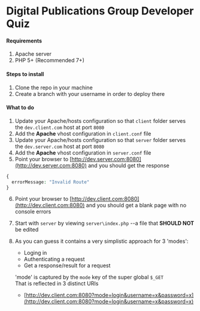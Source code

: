 # Digital Publications Group Developer Quiz

#### Requirements
1. Apache server
2. PHP 5+ (Recommended 7+)

#### Steps to install

1. Clone the repo in your machine
2. Create a branch with your username in order to deploy there

#### What to do
1. Update your Apache/hosts configuration so that `client` folder serves the `dev.client.com` host at port `8080`
2. Add the **Apache** vhost configuration in `client.conf` file
3. Update your Apache/hosts configuration so that `server` folder serves the `dev.server.com` host at port `8080`
4. Add the **Apache** vhost configuration in `server.conf` file
5. Point your browser to [http://dev.server.com:8080](http://dev.server.com:8080) and you should get the response  
```php
{
  errorMessage: "Invalid Route"
}
```
6. Point your browser to [http://dev.client.com:8080](http://dev.client.com:8080) and you should get a blank page with no console errors
7. Start with `server` by viewing `server\index.php` --a file that **SHOULD NOT** be edited 
8. As you can guess it contains a very simplistic approach for 3 'modes':
    * Loging in
    * Authenticating a request
    * Get a response/result for a request  

   'mode' is captured by the `mode` key of the super global `$_GET`  
   That is reflected in 3 distinct URIs
    * [http://dev.client.com:8080?mode=login&username=x&password=x](http://dev.client.com:8080?mode=login&username=x&password=x)

